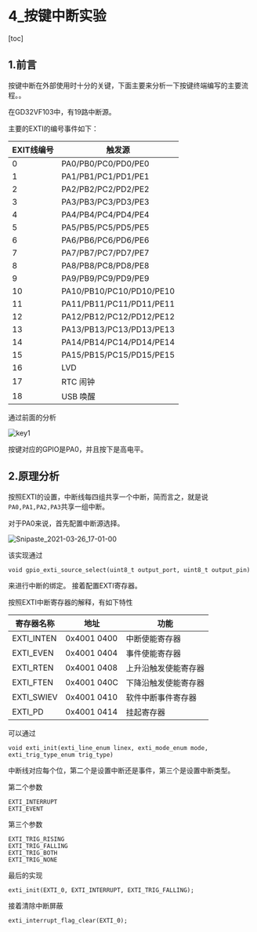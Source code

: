 # 4_按键中断实验

[toc]

## 1.前言

按键中断在外部使用时十分的关键，下面主要来分析一下按键终端编写的主要流程。。

在GD32VF103中，有19路中断源。

主要的EXTI的编号事件如下：

| EXIT线编号 | 触发源                   |
| ---------- | ------------------------ |
| 0          | PA0/PB0/PC0/PD0/PE0      |
| 1          | PA1/PB1/PC1/PD1/PE1      |
| 2          | PA2/PB2/PC2/PD2/PE2      |
| 3          | PA3/PB3/PC3/PD3/PE3      |
| 4          | PA4/PB4/PC4/PD4/PE4      |
| 5          | PA5/PB5/PC5/PD5/PE5      |
| 6          | PA6/PB6/PC6/PD6/PE6      |
| 7          | PA7/PB7/PC7/PD7/PE7      |
| 8          | PA8/PB8/PC8/PD8/PE8      |
| 9          | PA9/PB9/PC9/PD9/PE9      |
| 10         | PA10/PB10/PC10/PD10/PE10 |
| 11         | PA11/PB11/PC11/PD11/PE11 |
| 12         | PA12/PB12/PC12/PD12/PE12 |
| 13         | PA13/PB13/PC13/PD13/PE13 |
| 14         | PA14/PB14/PC14/PD14/PE14 |
| 15         | PA15/PB15/PC15/PD15/PE15 |
| 16         | LVD                      |
| 17         | RTC 闹钟                 |
| 18         | USB 唤醒                 |

通过前面的分析

![key1](C:\workspace\RV-STAR\documents\figures\4\key1.png)

按键对应的GPIO是PA0，并且按下是高电平。

## 2.原理分析

按照EXTI的设置，中断线每四组共享一个中断，简而言之，就是说`PA0,PA1,PA2,PA3`共享一组中断。

对于PA0来说，首先配置中断源选择。

![Snipaste_2021-03-26_17-01-00](C:\Users\zhaofujin\Desktop\Snipaste_2021-03-26_17-01-00.png)

该实现通过

```
void gpio_exti_source_select(uint8_t output_port, uint8_t output_pin)
```

来进行中断的绑定。
接着配置EXTI寄存器。

按照EXTI中断寄存器的解释，有如下特性

| 寄存器名称 | 地址        | 功能                 |
| ---------- | ----------- | -------------------- |
| EXTI_INTEN | 0x4001 0400 | 中断使能寄存器       |
| EXTI_EVEN  | 0x4001 0404 | 事件使能寄存器       |
| EXTI_RTEN  | 0x4001 0408 | 上升沿触发使能寄存器 |
| EXTI_FTEN  | 0x4001 040C | 下降沿触发使能寄存器 |
| EXTI_SWIEV | 0x4001 0410 | 软件中断事件寄存器   |
| EXTI_PD    | 0x4001 0414 | 挂起寄存器           |

可以通过

```
void exti_init(exti_line_enum linex, exti_mode_enum mode, exti_trig_type_enum trig_type)
```

中断线对应每个位，第二个是设置中断还是事件，第三个是设置中断类型。

第二个参数

```
EXTI_INTERRUPT
EXTI_EVENT
```

第三个参数

```
EXTI_TRIG_RISING
EXTI_TRIG_FALLING
EXTI_TRIG_BOTH
EXTI_TRIG_NONE
```

最后的实现

```
exti_init(EXTI_0, EXTI_INTERRUPT, EXTI_TRIG_FALLING);
```

接着清除中断屏蔽

```
exti_interrupt_flag_clear(EXTI_0);
```



